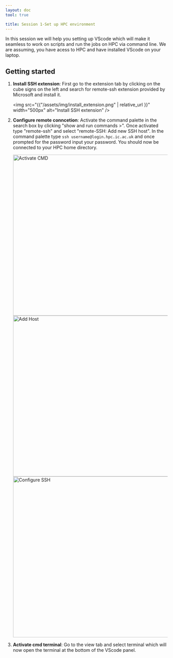 ```yaml
---
layout: doc
tool: true

title: Session 1-Set up HPC environment
---
```


In this session we will help you setting up VScode which will make it seamless to work on scripts and run the jobs on HPC via command line. We are assuming, you have acess to HPC and have installed VScode on your laptop.


## Getting started

1. **Install SSH extension**: First go to the extension tab by clicking on the cube signs on the left and search for remote-ssh extension provided by Microsoft and install it. 
    
    <img src="{{"/assets/img/install_extension.png" | relative_url }}" width="500px" alt="Install SSH extension" />  

2. **Configure remote conncetion**: Activate the command palette in the search box by clicking "show and run commands >". Once activated type "remote-ssh" and select  "remote-SSH: Add new SSH host". In the command palette type `ssh username@login.hpc.ic.ac.uk` and once prompted for the password input your password. You should now be connected to your HPC home directory.

    <img src="/assets/img/activate_cmd.png" width="500px" alt="Activate CMD" />

    <img src="/assets/img/add_host.png" width="500px" alt="Add Host" />

    <img src="/assets/img/configure_ssh.png" width="500px" alt="Configure SSH" />


3. **Activate cmd terminal**: Go to the view tab and select terminal which will now open the terminal at the bottom of the VScode panel.